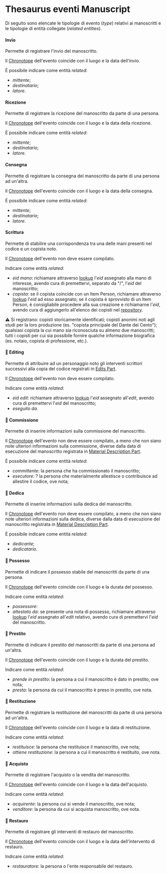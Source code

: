 # Thesaurus eventi Manuscript 

Di seguito sono elencate le tipologie di evento (_type_) relativi ai manoscritti e le tipologie di entità collegate (_related entities_).  


#### Invio 
Permette di registrare l'invio del manoscritto.

Il [Chronotope](Asserted_Chronotope_Brick.md) dell'evento coincide con il luogo e la data dell'invio.   

È possibile indicare come entità _related_:  
* _mittente_;  
* _destinatario_;  
* _latore_.  

#### Ricezione  
Permette di registrare la ricezione del manoscritto da parte di una persona.  

Il [Chronotope](Asserted_Chronotope_Brick.md) dell'evento coincide con il luogo e la data della ricezione.   

È possibile indicare come entità _related_:  
* _mittente_;  
* _destinatario_;  
* _latore_.  

#### Consegna  
Permette di registrare la consegna del manoscritto da parte di una persona ad un'altra.  

Il [Chronotope](Asserted_Chronotope_Brick.md) dell'evento coincide con il luogo e la data della consegna.   

È possibile indicare come entità _related_:  
* _mittente_;  
* _destinatario_;  
* _latore_.  

#### Scrittura
Permette di stabilire una corrispondenza tra una delle mani presenti nel codice e un copista noto.  

Il [Chronotope](Asserted_Chronotope_Brick.md) dell'evento non deve essere compilato.   

Indicare come entità _related_:  
* _eid mano_: richiamare attraverso [lookup](lookup.md) l'_eid_ assegnato alla mano di interesse, avendo cura di premettervi, separato da "/", l'_eid_ del manoscritto; 
* _copista_: se il copista coincide con un Item Person, richiamare attraverso [lookup](lookup.md) l'_eid_ ad esso assegnato; se il copista è sprovvisto di un Item Person, è consigliabile procedere alla sua creazione e richiamarne l'_eid_, avendo cura di aggiungerlo all'elenco dei copisti nel [repository](repositories.md).  

⚠️ Si registrano: copisti storicamente identificati; copisti anonimi noti agli studi per la loro produzione (es. "copista principale del Dante dei Cento"); qualsiasi copista la cui mano sia riconosciuta su almeno due manoscritti; tutti i copisti per cui sia possibile fornire qualche informazione biografica (es. notaio, copista di professione, etc.).  

#### 🚧 Editing
Permette di attribuire ad un personaggio noto gli interventi scrittori successivi alla copia del codice registrati in [Edits Part](Edits_Part.md).  

Il [Chronotope](Asserted_Chronotope_Brick.md) dell'evento non deve essere compilato.   

Indicare come entità _related_:  
* _eid edit_: richiamare attraverso [lookup](lookup.md) l'_eid_ assegnato all'_edit_, avendo cura di premettervi l'_eid_ del manoscritto;  
* _eseguito da_.  

#### 🚧 Commissione
Permette di inserire informazioni sulla commissione del manoscritto.  

Il [Chronotope](Asserted_Chronotope_Brick.md) dell'evento non deve essere compilato, a meno che non siano note ulteriori informazioni sulla commissione, diverse dalla data di esecuzione del manoscritto registrata in [Material Description Part](Material_Description_Part.md).  

È possibile indicare come entità _related_:  
* _committente_: la persona che ha commissionato il manoscritto;  
* _esecutore_: ? la persona che materialmente allestisce o contribuisce ad allestire il codice, ove nota;

#### 🚧 Dedica
Permette di inserire informazioni sulla dedica del manoscritto.  

Il [Chronotope](Asserted_Chronotope_Brick.md) dell'evento non deve essere compilato, a meno che non siano note ulteriori informazioni sulla dedica, diverse dalla data di esecuzione del manoscritto registrata in [Material Description Part](Material_Description_Part.md).  

È possibile indicare come entità _related_: 
* _dedicante_;
* _dedicatario_.

#### 🚧 Possesso
Permette di indicare il possesso stabile del manoscritti da parte di una persona.

Il [Chronotope](Asserted_Chronotope_Brick.md) dell'evento coincide con il luogo e la durata del possesso.

Indicare come entità _related_: 
* _possessore_:
* _attestato da_: se presente una nota di possesso, richiamare attraverso [lookup](lookup.md) l'_eid_ assegnato all'_edit_ relativo, avendo cura di premettervi l'_eid_ del manoscritto.


#### 🚧 Prestito
Permette di indicare il prestito del manoscritti da parte di una persona ad un'altra.  

Il [Chronotope](Asserted_Chronotope_Brick.md) dell'evento coincide con il luogo e la durata del prestito.

Indicare come entità _related_: 
* _prende in prestito_: la persona a cui il manoscritto è dato in prestito, ove nota;
* _presta_: la persona da cui il manoscritto è preso in prestito, ove nota.

#### 🚧 Restituzione
Permette di registrare la restituzione del manoscritti da parte di una persona ad un'altra.

Il [Chronotope](Asserted_Chronotope_Brick.md) dell'evento coincide con il luogo e la data di restituzione.

Indicare come entità _related_: 
* _restituisce_: la persona che restituisce il manoscritto, ove nota;  
* _ottiene restituzione_: la persona a cui il manoscritto è restituito, ove nota.  

#### 🚧 Acquisto
Permette di registrare l'acquisto o la vendita del manoscritto.

Il [Chronotope](Asserted_Chronotope_Brick.md) dell'evento coincide con il luogo e la data dell'acquisto.

Indicare come entità _related_: 
* _acquirente_: la persona cui si vende il manoscritto, ove nota;  
* _venditore_: la persona da cui si acquista manoscritto, ove nota.  

#### 🚧 Restauro
Permette di registrare gli interventi di restauro del manoscritto.

Il [Chronotope](Asserted_Chronotope_Brick.md) dell'evento coincide con il luogo e la data dell'intervento di restauro.

Indicare come entità _related_: 
* _restauratore_: la persona o l'ente responsabile del restauro.   
